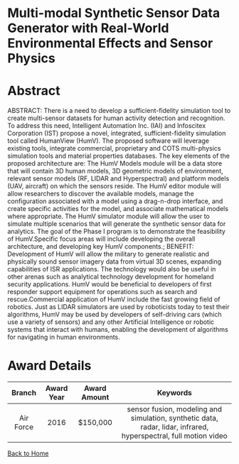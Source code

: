 
Multi-modal Synthetic Sensor Data Generator with Real-World Environmental Effects and Sensor Physics
====================================================================================================

# Abstract


ABSTRACT: There is a need to develop a sufficient-fidelity simulation tool to create multi-sensor datasets for human activity detection and recognition. To address this need, Intelligent Automation Inc. (IAI) and Infoscitex Corporation (IST) propose a novel, integrated, sufficient-fidelity simulation tool called HumanView (HumV). The proposed software will leverage existing tools, integrate commercial, proprietary and COTS multi-physics simulation tools and material properties databases. The key elements of the proposed architecture are: The HumV Models module will be a data store that will contain 3D human models, 3D geometric models of environment, relevant sensor models (RF, LIDAR and Hyperspectral) and platform models (UAV, aircraft) on which the sensors reside. The HumV editor module will allow researchers to discover the available models, manage the configuration associated with a model using a drag-n-drop interface, and create specific activities for the model, and associate mathematical models where appropriate. The HumV simulator module will allow the user to simulate multiple scenarios that will generate the synthetic sensor data for analytics. The goal of the Phase I program is to demonstrate the feasibility of HumV.Specific focus areas will include developing the overall architecture, and developing key HumV components.; BENEFIT: Development of HumV will allow the military to generate realistic and physically sound sensor imagery data from virtual 3D scenes, expanding capabilities of ISR applications. The technology would also be useful in other arenas such as analytical technology development for homeland security applications. HumV would be beneficial to developers of first responder support equipment for operations such as search and rescue.Commercial application of HumV include the fast growing field of robotics. Just as LIDAR simulators are used by roboticists today to test their algorithms, HumV may be used by developers of self-driving cars (which use a variety of sensors) and any other Artificial Intelligence or robotic systems that interact with humans, enabling the development of algorithms for navigating in human environments.  

# Award Details

|Branch|Award Year|Award Amount|Keywords|
| :---: | :---: | :---: | :---: |
|Air Force|2016|$150,000|sensor fusion, modeling and simulation, synthetic data, radar, lidar, infrared, hyperspectral, full motion video|
  
  


[Back to Home](https://github.com/chrischow/dod_sbir_awards#59)